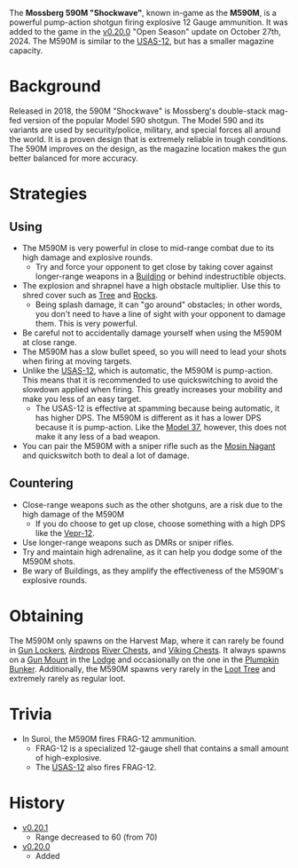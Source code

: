 <Event />

The **Mossberg 590M "Shockwave"**, known in-game as the **M590M**, is a powerful pump-action shotgun firing explosive 12 Gauge ammunition. It was added to the game in the [v0.20.0](https://github.com/HasangerGames/suroi/releases/tag/v0.20.0) "Open Season" update on October 27th, 2024. The M590M is similar to the [USAS-12](/weapons/guns/usas12), but has a smaller magazine capacity.

# Background
Released in 2018, the 590M "Shockwave" is Mossberg's double-stack mag-fed version of the popular Model 590 shotgun. The Model 590 and its variants are used by security/police, military, and special forces all around the world. It is a proven design that is extremely reliable in tough conditions. The 590M improves on the design, as the magazine location makes the gun better balanced for more accuracy.

# Strategies
## Using
- The M590M is very powerful in close to mid-range combat due to its high damage and explosive rounds.
  - Try and force your opponent to get close by taking cover against longer-range weapons in a [Building](/buildings) or behind indestructible objects.
- The explosion and shrapnel have a high obstacle multiplier. Use this to shred cover such as [Tree](/obstacles/tree) and [Rocks](/obstacles/rock).
  - Being splash damage, it can "go around" obstacles; in other words, you don't need to have a line of sight with your opponent to damage them. This is very powerful.
- Be careful not to accidentally damage yourself when using the M590M at close range.
- The M590M has a slow bullet speed, so you will need to lead your shots when firing at moving targets.
- Unlike the [USAS-12](/weapons/guns/usas12), which is automatic, the M590M is pump-action. This means that it is recommended to use quickswitching to avoid the slowdown applied when firing. This greatly increases your mobility and make you less of an easy target.
    - The USAS-12 is effective at spamming because being automatic, it has higher DPS. The M590M is different as it has a lower DPS because it is pump-action. Like the [Model 37](/weapons/guns/model_37), however, this does not make it any less of a bad weapon.
- You can pair the M590M with a sniper rifle such as the [Mosin Nagant](/weapons/guns/mosin_nagant) and quickswitch both to deal a lot of damage.

## Countering
- Close-range weapons such as the other shotguns, are a risk due to the high damage of the M590M
    - If you do choose to get up close, choose something with a high DPS like the [Vepr-12](/weapons/guns/vepr12).
- Use longer-range weapons such as DMRs or sniper rifles.
- Try and maintain high adrenaline, as it can help you dodge some of the M590M shots.
- Be wary of Buildings, as they amplify the effectiveness of the M590M's explosive rounds.

# Obtaining
The M590M only spawns on the Harvest Map, where it can rarely be found in [Gun Lockers](/obstacles/gun_locker), [Airdrops](/obstacles/airdrop_crate) [River Chests](/obstacles/river_chest), and [Viking Chests](/obstacles/viking_chest). It always spawns on a [Gun Mount](/obstacles/gun_mount) in the [Lodge](/buildings/lodge) and occasionally on the one in the [Plumpkin Bunker](/buildings/plumpkin_bunker). Additionally, the M590M spawns very rarely in the [Loot Tree](/obstacles/loot_tree) and extremely rarely as regular loot.

# Trivia
- In Suroi, the M590M fires FRAG-12 ammunition.
  - FRAG-12 is a specialized 12-gauge shell that contains a small amount of high-explosive.
  - The [USAS-12](/weapons/guns/usas12) also fires FRAG-12.

# History
- [v0.20.1](https://github.com/HasangerGames/suroi/releases/tag/v0.20.0)
  - Range decreased to 60 (from 70)
- [v0.20.0](https://github.com/HasangerGames/suroi/releases/tag/v0.20.0)
  - Added